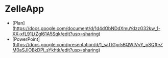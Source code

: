 # ZelleApp
* [Plan] (https://docs.google.com/document/d/1d4dObNDdXmuYdzzG32kw_1-XX-xfL91LtZgl61A5Sqk/edit?usp=sharing)
* [PowerPoint] (https://docs.google.com/presentation/d/1_saTIGpr5BQWtVvY_pSQfteZM0aSJlOBkDPl_sYkhtk/edit?usp=sharing)

